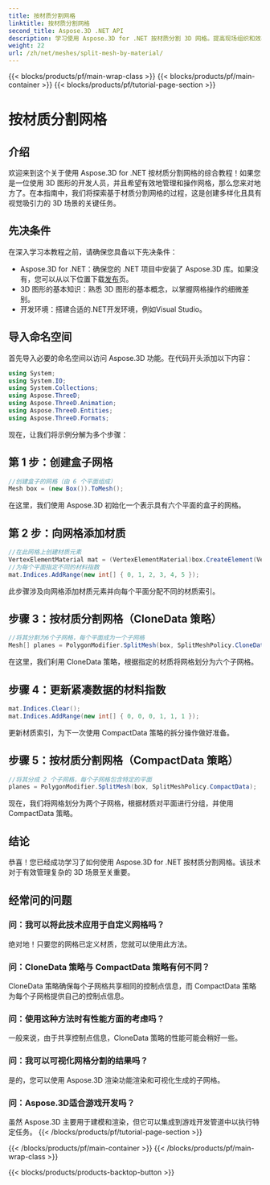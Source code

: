 ```yaml
---
title: 按材质分割网格
linktitle: 按材质分割网格
second_title: Aspose.3D .NET API
description: 学习使用 Aspose.3D for .NET 按材质分割 3D 网格。提高现场组织和效率。开发人员的分步指南。
weight: 22
url: /zh/net/meshes/split-mesh-by-material/
---
```


{{< blocks/products/pf/main-wrap-class >}}
{{< blocks/products/pf/main-container >}}
{{< blocks/products/pf/tutorial-page-section >}}

# 按材质分割网格

## 介绍
欢迎来到这个关于使用 Aspose.3D for .NET 按材质分割网格的综合教程！如果您是一位使用 3D 图形的开发人员，并且希望有效地管理和操作网格，那么您来对地方了。在本指南中，我们将探索基于材质分割网格的过程，这是创建多样化且具有视觉吸引力的 3D 场景的关键任务。
## 先决条件
在深入学习本教程之前，请确保您具备以下先决条件：
-  Aspose.3D for .NET：确保您的 .NET 项目中安装了 Aspose.3D 库。如果没有，您可以从以下位置下载[发布](https://releases.aspose.com/3d/net/)页。
- 3D 图形的基本知识：熟悉 3D 图形的基本概念，以掌握网格操作的细微差别。
- 开发环境：搭建合适的.NET开发环境，例如Visual Studio。
## 导入命名空间
首先导入必要的命名空间以访问 Aspose.3D 功能。在代码开头添加以下内容：
```csharp
using System;
using System.IO;
using System.Collections;
using Aspose.ThreeD;
using Aspose.ThreeD.Animation;
using Aspose.ThreeD.Entities;
using Aspose.ThreeD.Formats;
```
现在，让我们将示例分解为多个步骤：
## 第 1 步：创建盒子网格
```csharp
//创建盒子的网格（由 6 个平面组成）
Mesh box = (new Box()).ToMesh();
```
在这里，我们使用 Aspose.3D 初始化一个表示具有六个平面的盒子的网格。
## 第 2 步：向网格添加材质
```csharp
//在此网格上创建材质元素
VertexElementMaterial mat = (VertexElementMaterial)box.CreateElement(VertexElementType.Material, MappingMode.Polygon, ReferenceMode.Index);
//为每个平面指定不同的材料指数
mat.Indices.AddRange(new int[] { 0, 1, 2, 3, 4, 5 });
```
此步骤涉及向网格添加材质元素并向每个平面分配不同的材质索引。
## 步骤 3：按材质分割网格（CloneData 策略）
```csharp
//将其分割为6个子网格，每个平面成为一个子网格
Mesh[] planes = PolygonModifier.SplitMesh(box, SplitMeshPolicy.CloneData);
```
在这里，我们利用 CloneData 策略，根据指定的材质将网格划分为六个子网格。
## 步骤 4：更新紧凑数据的材料指数
```csharp
mat.Indices.Clear();
mat.Indices.AddRange(new int[] { 0, 0, 0, 1, 1, 1 });
```
更新材质索引，为下一次使用 CompactData 策略的拆分操作做好准备。
## 步骤 5：按材质分割网格（CompactData 策略）
```csharp
//将其分成 2 个子网格，每个子网格包含特定的平面
planes = PolygonModifier.SplitMesh(box, SplitMeshPolicy.CompactData);
```
现在，我们将网格划分为两个子网格，根据材质对平面进行分组，并使用 CompactData 策略。
## 结论
恭喜！您已经成功学习了如何使用 Aspose.3D for .NET 按材质分割网格。该技术对于有效管理复杂的 3D 场景至关重要。
## 经常问的问题
### 问：我可以将此技术应用于自定义网格吗？
绝对地！只要您的网格已定义材质，您就可以使用此方法。
### 问：CloneData 策略与 CompactData 策略有何不同？
CloneData 策略确保每个子网格共享相同的控制点信息，而 CompactData 策略为每个子网格提供自己的控制点信息。
### 问：使用这种方法时有性能方面的考虑吗？
一般来说，由于共享控制点信息，CloneData 策略的性能可能会稍好一些。
### 问：我可以可视化网格分割的结果吗？
是的，您可以使用 Aspose.3D 渲染功能渲染和可视化生成的子网格。
### 问：Aspose.3D适合游戏开发吗？
虽然 Aspose.3D 主要用于建模和渲染，但它可以集成到游戏开发管道中以执行特定任务。
{{< /blocks/products/pf/tutorial-page-section >}}

{{< /blocks/products/pf/main-container >}}
{{< /blocks/products/pf/main-wrap-class >}}

{{< blocks/products/products-backtop-button >}}
